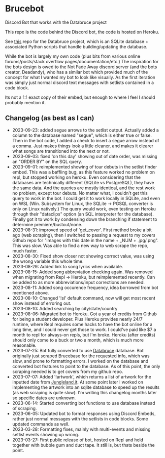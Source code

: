 # Brucebot

Discord Bot that works with the Databruce project

This repo is the code behind the Discord bot, the code is hosted on Heroku.

See [this](https://github.com/lilbud/Databruce) repo for the Databruce project, which is an SQLite database + associated Python scripts that handle building/updating the database.

While the bot is largely my own code (plus bits from various online forums/posts/stack overflow pages/documentation/etc.) The inspiration for the bots design is owed to the Not Fade Away discord server (and the bots creator, Deadandy), who has a similar bot which provided much of the concept for what I wanted my bot to look like visually. As the first iteration was simply just normal discord text messages with setlists contained in a code block.

Its not a 1:1 exact copy of their embed, but enough to where I feel I should probably mention it.

## Changelog (as best as I can)

- 2023-09-23: added segue arrows to the setlist output. Actually added a column to the database named "segue", which is either true or false. Then in the bot code, I added a check to insert a segue arrow instead of a comma. Just makes things look a little cleaner, and makes it clearer what songs are transitioned into the next or not.
- 2023-09-03: fixed 'on this day' showing out of date order, was missing an "ORDER BY" on the SQL query.  
- 2023-09-01: reimplemented showing of tour debuts in the setlist finder embed. This was a baffling bug, as this feature worked no problem on repl, but stopped working on heroku. Even considering that the databases are technically different (SQLite vs PostgreSQL), they have the same data. And the queries are mostly identical, and the rest work no problem, except tour debuts. No matter what, I couldn't get this query to work in the bot. I could get it to work locally in SQLite, and even on WSL (Win. Subsystem for Linux, the SQLite -> PGSQL converter is only on Linux natively.) The query would work, even testing on Heroku through their "dataclips" option (an SQL interpreter for the database). Finally got it to work by condensing down the branching if statement to determine premiere/bustout/none.
- 2023-08-31: improved speed of 'get_cover'. First method broke a bit ago (web scraping), then I switched to passing a request to my covers Github repo for "images with this date in the name + _NUM + .jpg/.png". This was slow. Was able to find a new way to web scrape the repo, much faster.
- 2023-08-30: Fixed show closer not showing correct value, was using the wrong variable this whole time.
- 2023-08-29: Added link to song lyrics when available.
- 2023-08-15: Added song abbreviation checking again. Was removed when migrating from Repl -> Heroku, but reimplemented recently. Can be added to as more abbreviations/input corrections are needed.
- 2023-08-11: Added song occurence frequency, idea borrowed from bot mentioned above.
- 2023-08-10: Changed '!sl' default command, now will get most recent show instead of erroring out.
- 2023-08-10: Added searching by city/state/country
- 2023-08-06: Migrated bot to Heroku. Got a year of credits from Github for being a student developer. Plus Heroku provides nearly 24/7 runtime, where Repl requires some hacks to have the bot online for a long time, and I could never get those to work. I could've paid like $7 a month to repl for always-on repls, but I'm broke. Heroku (after credits) should only come to a buck or two a month, which is much more reasonable.
- 2023-07-25: Bot fully converted to use [Databruce](https://github.com/lilbud/Databruce) database. Bot originally just scraped Brucebase for the requested info, which was slow, and prone to formatting errors. I worked on the database and converted bot features to point to the database. As of this point, the only scraping needed is to get covers from my github repo.
- 2023-07-07: Added '!artwork', which returns a list of artwork for the inputted date from [Jungleland.it](http://www.jungleland.it/html/artwork.htm). At some point later I worked on implementing the artwork into an sqlite database to speed up the results (as web scraping is quite slow). I'm writing this changelog months later so specific dates are unknown.
- 2023-06-14: Started converting bot functions to use database instead of scraping.
- 2023-06-05: Updated bot to format responses using Discord Embeds, rather just normal messages with the setlists in code blocks. Some updated commands as well.
- 2023-03-28: Formatting fixes, mainly with multi-events and missing setlist events showing up wrong.
- 2023-03-27: First public release of bot, hosted on Repl and held together with bubble gum and duct tape. It still is, but thats beside the point.
